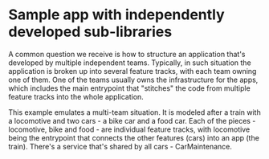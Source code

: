 # Sample app with independently developed sub-libraries

A common question we receive is how to structure an application that's developed
by multiple independent teams. Typically, in such situation the application is
broken up into several feature tracks, with each team owning one of them. One of
the teams usually owns the infrastructure for the apps, which includes the main
entrypoint that "stitches" the code from multiple feature tracks into the whole
application.

This example emulates a multi-team situation. It is modeled after a train with
a locomotive and two cars - a bike car and a food car. Each of the pieces -
locomotive, bike and food - are individual feature tracks, with locomotive being
the entrypoint that connects the other features (cars) into an app (the train).
There's a service that's shared by all cars - CarMaintenance.

